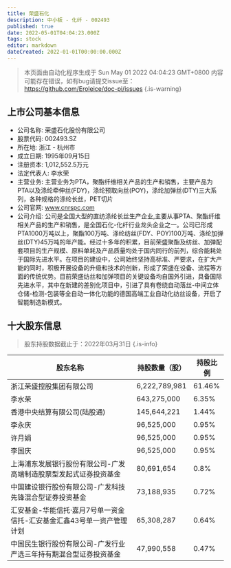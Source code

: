 ```yaml
---
title: 荣盛石化
description: 中小板 - 化纤 - 002493
published: true
date: 2022-05-01T04:04:23.000Z
tags: stock
editor: markdown
dateCreated: 2022-01-01T00:00:00.000Z
---
```


> 本页面由自动化程序生成于 Sun May 01 2022 04:04:23 GMT+0800
> 内容可能存在错误，如有bug请提交issue至：https://github.com/Eroleice/doc-pi/issues
{.is-warning}

## 上市公司基本信息
- 公司名称: 荣盛石化股份有限公司
- 股票代码: 002493.SZ
- 所在地: 浙江 - 杭州市
- 成立日期: 1995年09月15日
- 注册资本: 1,012,552.5万元
- 法定代表人: 李水荣
- 主营业务: 主营业务为PTA，聚酯纤维相关产品的生产和销售，主要产品为PTA以及涤纶牵伸丝(FDY)，涤纶预取向丝(POY)，涤纶加弹丝(DTY)三大系列，各种规格的涤纶长丝，PET切片
- 公司官网: www.cnrspc.com
- 公司介绍: 公司是全国大型的直纺涤纶长丝生产企业,主要从事PTA、聚酯纤维相关产品的生产和销售，是全国石化-化纤行业龙头企业之一。公司已形成PTA1000万吨以上，聚酯100万吨、涤纶纺丝(FDY、POY)100万吨、涤纶加弹丝(DTY)45万吨的年产能。经过十多年的积累，目前荣盛聚酯及纺丝、加弹配套项目的生产规模、原料单耗及产品质量均处于国内同行的前列，综合能耗处于国际先进水平。在项目的建设中，公司始终坚持高标准、严要求，在扩大产能的同时，积极开展设备的升级和技术的创新，形成了荣盛在设备、流程等方面的传统优势。目前荣盛纺丝和加弹项目的关键设备均自国外引进，具备国际先进水平，其中在新建的差别化项目中，引进了具有卷绕自动落丝-中间立体仓储-检测-包装等全自动一体化功能的德国高端工业自动化纺丝设备，开启了智能制造新模式。


## 十大股东信息
> 股东持股数据截止于：2022年03月31日
{.is-info}

| 股东名称 | 持股数量（股） | 持股比例 |
| --- | --- | --- |
| 浙江荣盛控股集团有限公司 | 6,222,789,981 | 61.46% |
| 李水荣 | 643,275,000 | 6.35% |
| 香港中央结算有限公司(陆股通) | 145,644,221 | 1.44% |
| 李永庆 | 96,525,000 | 0.95% |
| 许月娟 | 96,525,000 | 0.95% |
| 李国庆 | 96,525,000 | 0.95% |
| 上海浦东发展银行股份有限公司-广发高端制造股票型发起式证券投资基金 | 80,691,654 | 0.8% |
| 中国建设银行股份有限公司-广发科技先锋混合型证券投资基金 | 73,188,935 | 0.72% |
| 汇安基金-华能信托·嘉月7号单一资金信托-汇安基金汇鑫43号单一资产管理计划 | 65,308,287 | 0.64% |
| 中国民生银行股份有限公司-广发行业严选三年持有期混合型证券投资基金 | 47,990,558 | 0.47% |




